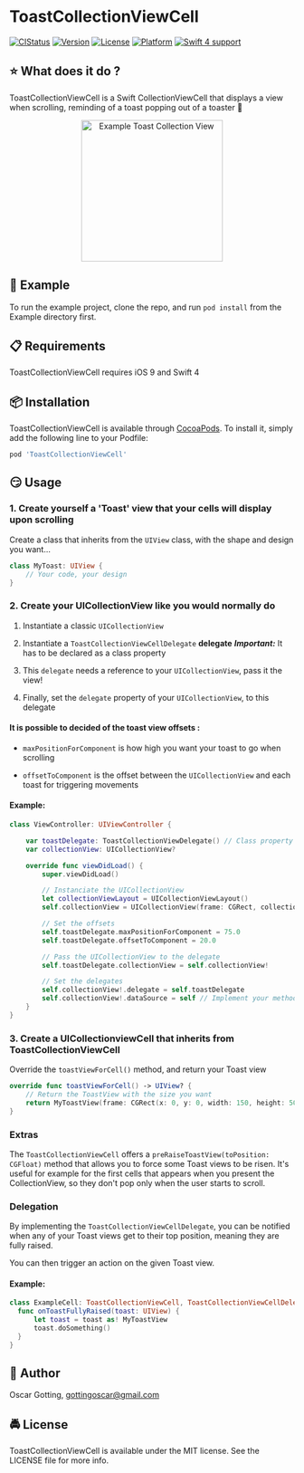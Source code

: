 # ToastCollectionViewCell

[![CIStatus](https://img.shields.io/travis/frenchfalcon/ToastCollectionViewCell.svg?style=flat)](https://travis-ci.org/frenchfalcon/Hashtags)
[![Version](https://img.shields.io/cocoapods/v/ToastCollectionViewCell.svg?style=flat)](https://cocoapods.org/pods/ToastCollectionViewCell)
[![License](https://img.shields.io/cocoapods/l/ToastCollectionViewCell.svg?style=flat)](https://cocoapods.org/pods/ToastCollectionViewCell)
[![Platform](https://img.shields.io/cocoapods/p/ToastCollectionViewCell.svg?style=flat)](https://cocoapods.org/pods/ToastCollectionViewCell)
[![Swift 4          support](https://img.shields.io/badge/Swift-4-orange.svg?style=flat)](https://cocoapods.org/pods/ToastCollectionViewCell)

## :star: What does it do ?

ToastCollectionViewCell is a Swift CollectionViewCell that displays a view when scrolling, reminding of a toast popping out of a toaster 🍞

<p align="center">
    <img src="Artwork/example.gif" width="250" alt="Example Toast Collection View"/>
</p>

##  📲 Example

To run the example project, clone the repo, and run `pod install` from the Example directory first.

## 📋 Requirements

ToastCollectionViewCell requires iOS 9 and Swift 4

##  📦 Installation

ToastCollectionViewCell is available through [CocoaPods](https://cocoapods.org). To install
it, simply add the following line to your Podfile:

```ruby
pod 'ToastCollectionViewCell'
```

## 😏 Usage

### 1. Create yourself a 'Toast' view that your cells will display upon scrolling

Create a class that inherits from the `UIView` class, with the shape and design you want...

```swift
class MyToast: UIView {
	// Your code, your design
}
```

### 2. Create your UICollectionView like you would normally do

1. Instantiate a classic `UICollectionView`

2. Instantiate a `ToastCollectionViewCellDelegate`  **delegate**
	***Important:*** It has to be declared as a class property

5. This `delegate` needs a reference to your `UICollectionView`, pass it the view!

6. Finally, set the `delegate` property of your `UICollectionView`, to this delegate

#### It is possible to decided of the toast view offsets :

- `maxPositionForComponent` is how high you want your toast to go when scrolling

- `offsetToComponent` is the offset between the `UICollectionView` and each toast for triggering movements

#### Example:

```swift
class ViewController: UIViewController {

	var toastDelegate: ToastCollectionViewDelegate() // Class property
	var collectionView: UICollectionView?

	override func viewDidLoad() {
		super.viewDidLoad()

		// Instanciate the UICollectionView
		let collectionViewLayout = UICollectionViewLayout()
		self.collectionView = UICollectionView(frame: CGRect, collectionViewLayout: 		collectionViewLayout)

		// Set the offsets
		self.toastDelegate.maxPositionForComponent = 75.0
		self.toastDelegate.offsetToComponent = 20.0

		// Pass the UICollectionView to the delegate
		self.toastDelegate.collectionView = self.collectionView!

		// Set the delegates
		self.collectionView!.delegate = self.toastDelegate
		self.collectionView!.dataSource = self // Implement your methods
	}
}
```

### 3. Create a UICollectionviewCell that inherits from ToastCollectionViewCell

Override the `toastViewForCell()` method, and return your Toast view

```swift
override func toastViewForCell() -> UIView? {
	// Return the ToastView with the size you want
	return MyToastView(frame: CGRect(x: 0, y: 0, width: 150, height: 50))
}
```

### Extras

The `ToastCollectionViewCell` offers a `preRaiseToastView(toPosition: CGFloat)` method that allows you to force some Toast views to be risen. It's useful for example for the first cells that appears when you present the CollectionView, so they don't pop only when the user starts to scroll.


### Delegation

By implementing the `ToastCollectionViewCellDelegate`, you can be notified when any of your Toast views get to
their top position, meaning they are fully raised.

You can then trigger an action on the given Toast view.

#### Example:

```Swift
class ExampleCell: ToastCollectionViewCell, ToastCollectionViewCellDelegate {
  func onToastFullyRaised(toast: UIView) {
	  let toast = toast as! MyToastView
	  toast.doSomething()
  }
}
```

## 👱 Author

Oscar Gotting, gottingoscar@gmail.com

## 🚔 License

ToastCollectionViewCell is available under the MIT license. See the LICENSE file for more info.
